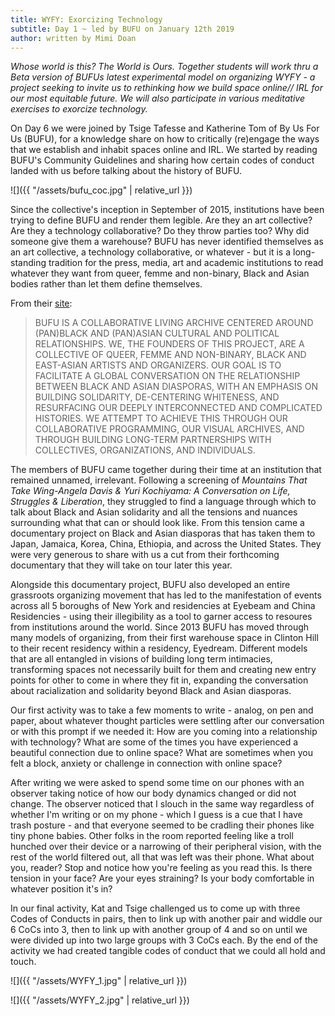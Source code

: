 ```yaml
---
title: WYFY: Exorcizing Technology
subtitle: Day 1 ~ led by BUFU on January 12th 2019
author: written by Mimi Doan
---
```


_Whose world is this? The World is Ours. Together students will work thru a Beta version of BUFUs latest experimental model on organizing WYFY - a project seeking to invite us to rethinking how we build space online// IRL for our most equitable future. We will also participate in various meditative exercises to exorcize technology._


On Day 6 we were joined by Tsige Tafesse and Katherine Tom of By Us For Us (BUFU), for a knowledge share on how to critically (re)engage the ways that we establish and inhabit spaces online and IRL. We started by reading BUFU's Community Guidelines and sharing how certain codes of conduct landed with us before talking about the history of BUFU.

![]({{ "/assets/bufu_coc.jpg" | relative_url }})

Since the collective's inception in September of 2015, institutions have been trying to define BUFU and render them legible. Are they an art collective? Are they a technology collaborative? Do they throw parties too? Why did someone give them a warehouse? BUFU has never identified themselves as an art collective, a technology collaborative, or whatever - but it is a long-standing tradition for the press, media, art and academic institutions to read whatever they want from queer, femme and non-binary, Black and Asian bodies rather than let them define themselves.

From their [site](http://www.bufubyusforus.com/):

>BUFU IS A COLLABORATIVE LIVING ARCHIVE CENTERED AROUND (PAN)BLACK AND (PAN)ASIAN CULTURAL AND POLITICAL RELATIONSHIPS. WE, THE FOUNDERS OF THIS PROJECT, ARE A COLLECTIVE OF QUEER, FEMME AND NON-BINARY, BLACK AND EAST-ASIAN ARTISTS AND ORGANIZERS. OUR GOAL IS TO FACILITATE A GLOBAL CONVERSATION ON THE RELATIONSHIP BETWEEN BLACK AND ASIAN DIASPORAS, WITH AN EMPHASIS ON BUILDING SOLIDARITY, DE-CENTERING WHITENESS, AND RESURFACING OUR DEEPLY INTERCONNECTED AND COMPLICATED HISTORIES. WE ATTEMPT TO ACHIEVE THIS THROUGH OUR COLLABORATIVE PROGRAMMING, OUR VISUAL ARCHIVES, AND THROUGH BUILDING LONG-TERM PARTNERSHIPS WITH COLLECTIVES, ORGANIZATIONS, AND INDIVIDUALS.

The members of BUFU came together during their time at an institution that remained unnamed, irrelevant. Following a screening of *Mountains That Take Wing-Angela Davis & Yuri Kochiyama: A Conversation on Life, Struggles & Liberation*, they struggled to find a language through which to talk about Black and Asian solidarity and all the tensions and nuances surrounding what that can or should look like. From this tension came a documentary project on Black and Asian diasporas that has taken them to Japan, Jamaica, Korea, China, Ethiopia, and across the United States. They were very generous to share with us a cut from their forthcoming documentary that they will take on tour later this year. 

Alongside this documentary project, BUFU also developed an entire grassroots organizing movement that has led to the manifestation of events across all 5 boroughs of New York and residencies at Eyebeam and China Residencies - using their illegibility as a tool to garner access to resoures from institutions around the world. Since 2013 BUFU has moved through many models of organizing, from their first warehouse space in Clinton Hill to their recent residency within a residency, Eyedream. Different models that are all entangled in visions of building long term intimacies, transforming spaces not necessarily built for them and creating new entry points for other to come in where they fit in, expanding the conversation about racialization and solidarity beyond Black and Asian diasporas.

Our first activity was to take a few moments to write - analog, on pen and paper, about whatever thought particles were settling after our conversation or with this prompt if we needed it: How are you coming into a relationship with technology? What are some of the times you have experienced a beautiful connection due to online space? What are sometimes when you felt a block, anxiety or challenge in connection with online space?

After writing we were asked to spend some time on our phones with an observer taking notice of how our body dynamics changed or did not change. The observer noticed that I slouch in the same way regardless of whether I'm writing or on my phone - which I guess is a cue that I have trash posture - and that everyone seemed to be cradling their phones like tiny phone babies. Other folks in the room reported feeling like a troll hunched over their device or a narrowing of their peripheral vision, with the rest of the world filtered out, all that was left was their phone. What about you, reader? Stop and notice how you're feeling as you read this. Is there tension in your face? Are your eyes straining? Is your body comfortable in whatever position it's in?

In our final activity, Kat and Tsige challenged us to come up with three Codes of Conducts in pairs, then to link up with another pair and widdle our 6 CoCs into 3, then to link up with another group of 4 and so on until we were divided up into two large groups with 3 CoCs each. By the end of the activity we had created tangible codes of conduct that we could all hold and touch.

![]({{ "/assets/WYFY_1.jpg" | relative_url }})

![]({{ "/assets/WYFY_2.jpg" | relative_url }})
